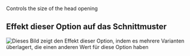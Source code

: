 Controls the size of the head opening

## Effekt dieser Option auf das Schnittmuster

![Dieses Bild zeigt den Effekt dieser Option, indem es mehrere Varianten überlagert, die einen anderen Wert für diese Option haben](tiberius_headratio_sample.svg "Effekt dieser Option auf das Schnittmuster")
